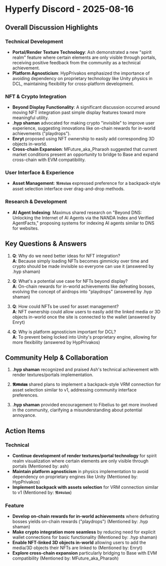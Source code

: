 # Hyperfy Discord - 2025-08-16

## Overall Discussion Highlights

### Technical Development
- **Portal/Render Texture Technology**: Ash demonstrated a new "spirit realm" feature where certain elements are only visible through portals, receiving positive feedback from the community as a technical achievement.
- **Platform Agnosticism**: HypPrivakos emphasized the importance of avoiding dependency on proprietary technology like Unity physics in DCL, maintaining flexibility for cross-platform development.

### NFT & Crypto Integration
- **Beyond Display Functionality**: A significant discussion occurred around moving NFT integration past simple display features toward more meaningful utility.
- **.hyp shaman** advocated for making crypto "invisible" to improve user experience, suggesting innovations like on-chain rewards for in-world achievements ("playdrops").
- **Enryt** proposed using NFT ownership to easily add corresponding 3D objects in-world.
- **Cross-chain Expansion**: MFuture_aka_Pharaoh suggested that current market conditions present an opportunity to bridge to Base and expand cross-chain with EVM compatibility.

### User Interface & Experience
- **Asset Management**: 𝕽𝖔𝖚𝖘𝖙𝖆𝖓 expressed preference for a backpack-style asset selection interface over drag-and-drop methods.

### Research & Development
- **AI Agent Indexing**: Maximus shared research on "Beyond DNS: Unlocking the Internet of AI Agents via the NANDA Index and Verified AgentFacts," proposing systems for indexing AI agents similar to DNS for websites.

## Key Questions & Answers

1. **Q**: Why do we need better ideas for NFT integration?  
   **A**: Because simply loading NFTs becomes gimmicky over time and crypto should be made invisible so everyone can use it (answered by .hyp shaman)

2. **Q**: What's a potential use case for NFTs beyond display?  
   **A**: On-chain rewards for in-world achievements like defeating bosses, evolving the concept of airdrops into "playdrops" (answered by .hyp shaman)

3. **Q**: How could NFTs be used for asset management?  
   **A**: NFT ownership could allow users to easily add the linked media or 3D objects in-world once the site is connected to the wallet (answered by Enryt)

4. **Q**: Why is platform agnosticism important for DCL?  
   **A**: To prevent being locked into Unity's proprietary engine, allowing for more flexibility (answered by HypPrivakos)

## Community Help & Collaboration

1. **.hyp shaman** recognized and praised Ash's technical achievement with render textures/portals implementation.

2. **𝕽𝖔𝖚𝖘𝖙𝖆𝖓** shared plans to implement a backpack-style VRM connection for asset selection similar to v1, addressing community interface preferences.

3. **.hyp shaman** provided encouragement to Fibelius to get more involved in the community, clarifying a misunderstanding about potential annoyance.

## Action Items

### Technical
- **Continue development of render textures/portal technology** for spirit realm visualization where certain elements are only visible through portals (Mentioned by: ash)
- **Maintain platform agnosticism** in physics implementation to avoid dependency on proprietary engines like Unity (Mentioned by: HypPrivakos)
- **Implement backpack with assets selection** for VRM connection similar to v1 (Mentioned by: 𝕽𝖔𝖚𝖘𝖙𝖆𝖓)

### Feature
- **Develop on-chain rewards for in-world achievements** where defeating bosses yields on-chain rewards ("playdrops") (Mentioned by: .hyp shaman)
- **Make crypto integration more seamless** by reducing need for explicit wallet connections for basic functionality (Mentioned by: .hyp shaman)
- **Enable NFT-linked 3D objects in-world** allowing users to add the media/3D objects their NFTs are linked to (Mentioned by: Enryt)
- **Explore cross-chain expansion** particularly bridging to Base with EVM compatibility (Mentioned by: MFuture_aka_Pharaoh)